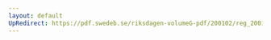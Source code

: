 ```yaml
---
layout: default
UpRedirect: https://pdf.swedeb.se/riksdagen-volumeG-pdf/200102/reg_200102/reg_200102_0378.pdf
---
```

